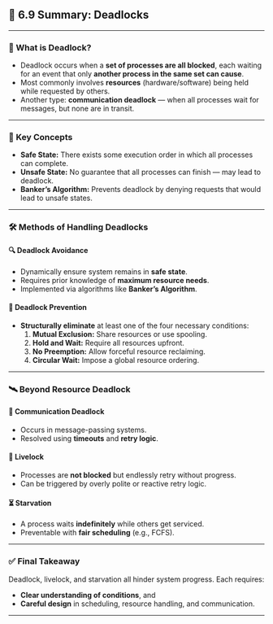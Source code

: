 
## 🧾 6.9 Summary: Deadlocks

---

### 🧱 What is Deadlock?

- Deadlock occurs when a **set of processes are all blocked**, each waiting for an event that only **another process in the same set can cause**.
- Most commonly involves **resources** (hardware/software) being held while requested by others.
- Another type: **communication deadlock** — when all processes wait for messages, but none are in transit.

---

### 🧠 Key Concepts

- **Safe State:** There exists some execution order in which all processes can complete.
- **Unsafe State:** No guarantee that all processes can finish — may lead to deadlock.
- **Banker’s Algorithm:** Prevents deadlock by denying requests that would lead to unsafe states.

---

### 🛠 Methods of Handling Deadlocks

#### 🔍 Deadlock Avoidance
- Dynamically ensure system remains in **safe state**.
- Requires prior knowledge of **maximum resource needs**.
- Implemented via algorithms like **Banker’s Algorithm**.

#### 🔧 Deadlock Prevention
- **Structurally eliminate** at least one of the four necessary conditions:
  1. **Mutual Exclusion:** Share resources or use spooling.
  2. **Hold and Wait:** Require all resources upfront.
  3. **No Preemption:** Allow forceful resource reclaiming.
  4. **Circular Wait:** Impose a global resource ordering.

---

### 🛰 Beyond Resource Deadlock

#### 💬 Communication Deadlock
- Occurs in message-passing systems.
- Resolved using **timeouts** and **retry logic**.

#### 🔄 Livelock
- Processes are **not blocked** but endlessly retry without progress.
- Can be triggered by overly polite or reactive retry logic.

#### ⏳ Starvation
- A process waits **indefinitely** while others get serviced.
- Preventable with **fair scheduling** (e.g., FCFS).

---

### ✅ Final Takeaway

Deadlock, livelock, and starvation all hinder system progress. Each requires:
- **Clear understanding of conditions**, and
- **Careful design** in scheduling, resource handling, and communication.

---
